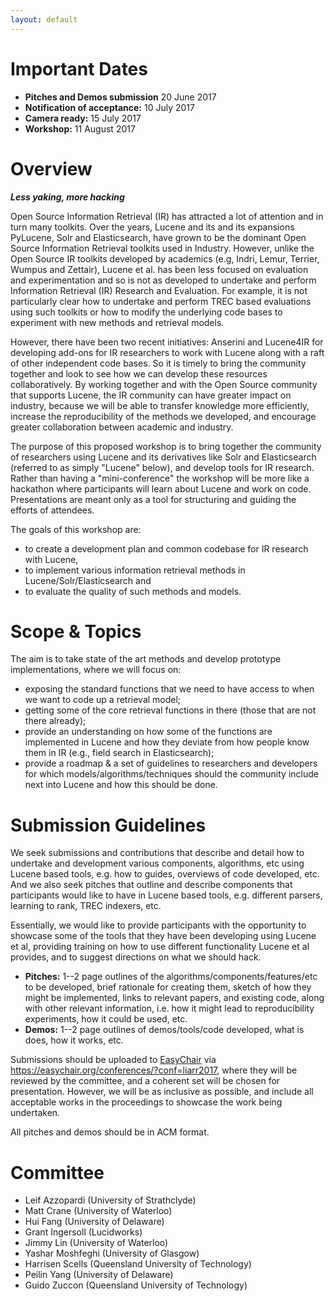 ```yaml
---
layout: default
---
```


Important Dates
==

+ **Pitches and Demos submission** 20 June 2017
+ **Notification of acceptance:** 10 July 2017
+ **Camera ready:** 15 July 2017
+ **Workshop:** 11 August 2017


Overview
==

**_Less yaking, more hacking_**

Open Source Information Retrieval (IR) has attracted a lot of attention and in turn many toolkits. Over the years, Lucene and its and its expansions PyLucene, Solr and Elasticsearch, have grown to be the dominant Open Source Information Retrieval toolkits used in Industry. However, unlike the Open Source IR toolkits developed by academics (e.g, Indri, Lemur, Terrier, Wumpus and Zettair), Lucene et al. has been less focused on evaluation and experimentation and so is not as developed to undertake and perform Information Retrieval (IR) Research and Evaluation. For example, it is not particularly clear how to undertake and perform TREC based evaluations using such toolkits or how to modify the underlying code bases to experiment with new methods and retrieval models.

However, there have been two recent initiatives: Anserini and Lucene4IR for developing add-ons for IR researchers to work with Lucene along with a raft of other independent code bases. So it is timely to bring the community together and look to see how we can develop these resources collaboratively. By working together and with the Open Source community that supports Lucene, the IR community can have greater impact on industry, because we will be able to transfer knowledge more efficiently, increase the reproducibility of the methods we developed, and encourage greater collaboration between academic and industry.

The purpose of this proposed workshop is to bring together the community of researchers using Lucene and its derivatives like Solr and Elasticsearch (referred to as simply "Lucene" below), and develop tools for IR research. Rather than having a "mini-conference" the workshop will be more like a hackathon where participants will learn about Lucene and work on code. Presentations are meant only as a tool for structuring and guiding the efforts of attendees.

The goals of this workshop are:

* to create a development plan and common codebase for IR research with Lucene,
* to implement various information retrieval methods in Lucene/Solr/Elasticsearch and
* to evaluate the quality of such methods and models.


Scope & Topics
==

The aim is to take state of the art methods and develop prototype implementations, where we will focus on:

+ exposing the standard functions that we need to have access to when we want to code up a retrieval model;
+ getting some of the core retrieval functions in there (those that are not there already);
+ provide an understanding on how some of the functions are implemented in Lucene and how they deviate from how people know them in IR (e.g., field search in Elasticsearch);
+ provide a roadmap & a set of guidelines to researchers and developers for which models/algorithms/techniques should the community include next into Lucene and how this should be done.


Submission Guidelines 
==

We seek submissions and contributions that describe and detail how to undertake and development various components, algorithms, etc using Lucene based tools, e.g. how to guides, overviews of code developed, etc. And we also seek pitches that outline and describe components that participants would like to have in Lucene based tools, e.g. different parsers, learning to rank, TREC indexers, etc.

Essentially, we would like to provide participants with the opportunity to showcase some of the tools that they have been developing using Lucene et al, providing training on how to use different functionality Lucene et al provides, and to suggest directions on what we should hack.

+ **Pitches:** 1--2 page outlines of the algorithms/components/features/etc to be developed, brief rationale for creating them, sketch of how they might be implemented, links to relevant papers, and existing code, along with other relevant information, i.e. how it might lead to reproducibility experiments, how it could be used, etc.
+ **Demos:** 1--2 page outlines of demos/tools/code developed, what is does, how it works, etc.

Submissions should be uploaded to [EasyChair](https://easychair.org/conferences/?conf=liarr2017) via <https://easychair.org/conferences/?conf=liarr2017>, where they will be reviewed by the committee, and a coherent set will be chosen for presentation. However, we will be as inclusive as possible, and include all acceptable works in the proceedings to showcase the work being undertaken.

All pitches and demos should be in ACM format.


Committee
==

* Leif Azzopardi (University of Strathclyde)
* Matt Crane (University of Waterloo)
* Hui Fang (University of Delaware)
* Grant Ingersoll (Lucidworks)
* Jimmy Lin (University of Waterloo)
* Yashar Moshfeghi (University of Glasgow)
* Harrisen Scells (Queensland University of Technology)
* Peilin Yang (University of Delaware)
* Guido Zuccon (Queensland University of Technology)
